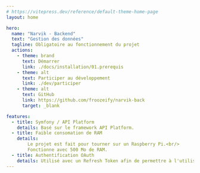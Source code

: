 ```yaml
---
# https://vitepress.dev/reference/default-theme-home-page
layout: home

hero:
  name: "Narvik - Backend"
  text: "Gestion des données"
  tagline: Obligatoire au fonctionnement du projet
  actions:
    - theme: brand
      text: Démarrer
      link: ./docs/installation/01.prerequis
    - theme: alt
      text: Participer au développement
      link: ./dev/participer
    - theme: alt
      text: GitHub
      link: https://github.com/froozeify/narvik-back
      target: _blank

features:
  - title: Symfony / API Platform
    details: Basé sur le framework API Platform.
  - title: Faible consomation de RAM
    details: 
        Le projet est fait pour tourner sur un Raspberry Pi.<br/>
        Fonctionne avec 500 Mo de RAM.
  - title: Authentification OAuth
    details: Utilisé avec un Refresh Token afin de permettre à l'utilisateur de rester connecté sans avoir à se reconnecter manuellement.
---
```

